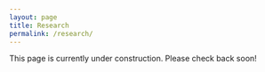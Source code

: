 ```yaml
---
layout: page
title: Research
permalink: /research/
---
```


This page is currently under construction. Please check back soon!
